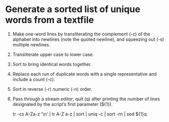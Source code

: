 # Generate a sorted list of unique words from a textfile

1. Make one-word lines by transliterating the complement (-c) of the alphabet into newlines (note the quoted newline), and squeezing out (-s) multiple newlines.
2. Transliterate upper case to lower case.
3. Sort to bring identical words together.
4. Replace each run of duplicate words with a single representative and include a count (-c).
5. Sort in reverse (-r) numeric (-n) order.
6. Pass through a stream editor; quit (q) after printing the number of lines designated by the script’s first parameter (${1}).

    tr -cs A-Za-z '\n' |
    tr A-Z a-z |
    sort |
    uniq -c |
    sort -rn |
    sed ${1}q

